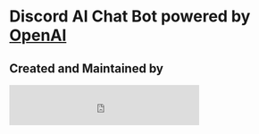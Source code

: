# Discord AI Chat Bot powered by [OpenAI](https://openai.com/)
## Created and Maintained by 
<iframe title="Discord user embed" width="340" height=72 frameborder="0" sandbox="allow-scripts" src="https://widgets.vendicated.dev/user?id=829427219541393428&theme=dark&banner=false&full-banner=false&rounded-corners=true&discord-icon=false&badges=false&guess-nitro=false&background-color=%23ff5748&foreground-color=%23333"></iframe>